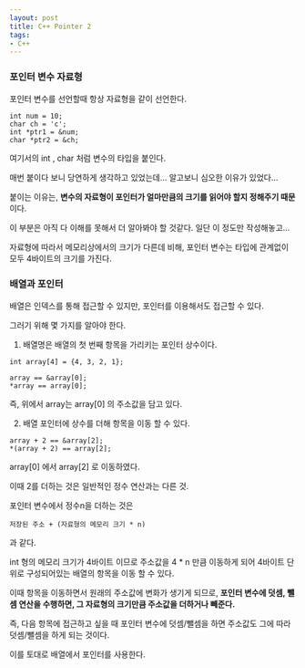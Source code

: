```yaml
---
layout: post
title: C++ Pointer 2
tags:
- C++
---
```


### 포인터 변수 자료형

포인터 변수를 선언할때 항상 자료형을 같이 선언한다. 

```
int num = 10;
char ch = 'c';
int *ptr1 = &num;
char *ptr2 = &ch;
```

여기서의 int , char 처럼 변수의 타입을 붙인다. 

매번 붙이다 보니 당연하게 생각하고 있었는데... 알고보니 심오한 이유가 있었다...

붙이는 이유는, **변수의 자료형이 포인터가 얼마만큼의 크기를 읽어야 할지 정해주기 때문** 이다. 

이 부분은 아직 다 이해를 못해서 더 알아봐야 할 것같다. 일단 이 정도만 작성해놓고...

자료형에 따라서 메모리상에서의 크기가 다른데 비해, 포인터 변수는 타입에 관계없이 모두 4바이트의 크기를 가진다.



### 배열과 포인터

배열은 인덱스를 통해 접근할 수 있지만, 포인터를 이용해서도 접근할 수 있다.

그러기 위해 몇 가지를 알아야 한다.



1. 배열명은 배열의 첫 번째 항목을 가리키는 포인터 상수이다. 

```
int array[4] = {4, 3, 2, 1};

array == &array[0];
*array == array[0];
```

즉, 위에서 array는 array[0] 의 주소값을 담고 있다.



2. 배열 포인터에 상수를 더해 항목을 이동 할 수 있다.

```
array + 2 == &array[2];
*(array + 2) == array[2];
```

array[0] 에서 array[2] 로 이동하였다.

이때 2를 더하는 것은 일반적인 정수 연산과는 다른 것.

포인터 변수에서 정수n을 더하는 것은

```
저장된 주소 + (자료형의 메모리 크기 * n)
```

과 같다.

int 형의 메모리 크기가 4바이트 이므로 주소값을 4 * n 만큼 이동하게 되어 4바이트 단위로 구성되어있는 배열의 항목을 이동 할 수 있다.

이때 항목을 이동하면서 원래의 주소값에 변화가 생기게 되므로, **포인터 변수에 덧셈, 뺄셈 연산을 수행하면, 그 자료형의 크기만큼 주소값을 더하거나 빼준다.**

즉, 다음 항목에 접근하고 싶을 때 포인터 변수에 덧셈/뺄셈을 하면 주소값도 그에 따라 덧셈/뺄셈을 하게 되는 것이다.





이를 토대로 배열에서 포인터를 사용한다.

